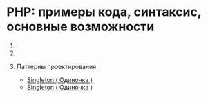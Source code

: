 # PHP: примеры кода, синтаксис, основные возможности

1. 
2. 

10. Паттерны проектирования
    * [Singleton ( Одиночка )](/10_Patterns/1_Singleton)
    * [Singleton ( Одиночка )](/10_Patterns/2_Factory)